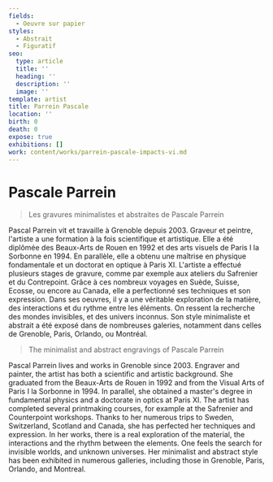 ```yaml
---
fields:
  - Oeuvre sur papier
styles:
  - Abstrait
  - Figuratif
seo:
  type: article
  title: ''
  heading: ''
  description: ''
  image: ''
template: artist
title: Parrein Pascale
location: ''
birth: 0
death: 0
expose: true
exhibitions: []
work: content/works/parrein-pascale-impacts-vi.md
---
```

# Pascale Parrein

> Les gravures minimalistes et abstraites de Pascale Parrein

Pascal Parrein vit et travaille à Grenoble depuis 2003. Graveur et peintre, l'artiste a une formation à la fois scientifique et artistique. Elle a été diplômée des Beaux-Arts de Rouen en 1992 et des arts visuels de Paris I la Sorbonne en 1994. En parallèle, elle a obtenu une maîtrise en physique fondamentale et un doctorat en optique à Paris XI. L'artiste a effectué plusieurs stages de gravure, comme par exemple aux ateliers du Safrenier et du Contrepoint. Grâce à ces nombreux voyages en Suède, Suisse, Ecosse, ou encore au Canada, elle a perfectionné ses techniques et son expression. Dans ses oeuvres, il y a une véritable exploration de la matière, des interactions et du rythme entre les éléments. On ressent la recherche des mondes invisibles, et des univers inconnus. Son style minimaliste et abstrait a été exposé dans de nombreuses galeries, notamment dans celles de Grenoble, Paris, Orlando, ou Montréal.

> The minimalist and abstract engravings of Pascale Parrein

Pascal Parrein lives and works in Grenoble since 2003. Engraver and painter, the artist has both a scientific and artistic background. She graduated from the Beaux-Arts de Rouen in 1992 and from the Visual Arts of Paris I la Sorbonne in 1994. In parallel, she obtained a master's degree in fundamental physics and a doctorate in optics at Paris XI. The artist has completed several printmaking courses, for example at the Safrenier and Counterpoint workshops. Thanks to her numerous trips to Sweden, Switzerland, Scotland and Canada, she has perfected her techniques and expression. In her works, there is a real exploration of the material, the interactions and the rhythm between the elements. One feels the search for invisible worlds, and unknown universes. Her minimalist and abstract style has been exhibited in numerous galleries, including those in Grenoble, Paris, Orlando, and Montreal.
